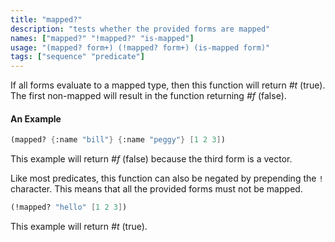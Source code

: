 ```yaml
---
title: "mapped?"
description: "tests whether the provided forms are mapped"
names: ["mapped?" "!mapped?" "is-mapped"]
usage: "(mapped? form+) (!mapped? form+) (is-mapped form)"
tags: ["sequence" "predicate"]
---
```


If all forms evaluate to a mapped type, then this function will return _#t_ (true). The first non-mapped will result in the function returning _#f_ (false).

#### An Example

```scheme
(mapped? {:name "bill"} {:name "peggy"} [1 2 3])
```

This example will return _#f_ (false) because the third form is a vector.

Like most predicates, this function can also be negated by prepending the `!` character. This means that all the provided forms must not be mapped.

```scheme
(!mapped? "hello" [1 2 3])
```

This example will return _#t_ (true).
